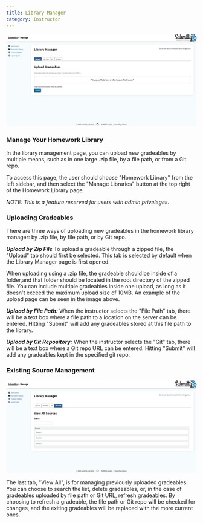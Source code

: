 ```yaml
---
title: Library Manager
category: Instructor
---
```


![](/images/library_manager_upload.png)

### Manage Your Homework Library

In the library management page, you can upload new gradeables 
by multiple means, such as in one large .zip file, by a file 
path, or from a Git repo. 

To access this page, the user should choose "Homework Library" 
from the left sidebar, and then select the "Manage Libraries" 
button at the top right of the Homework Library page. 

_NOTE: This is a feature reserved for users with admin priveleges._

### Uploading Gradeables

There are three ways of uploading new gradeables in the homework 
library manager: by .zip file, by file path, or by Git repo.

**_Upload by Zip File_** To upload a gradeable through a zipped 
file, the "Upload" tab should first be selected. This tab is 
selected by default when the Library Manager page is first opened. 
    
When uploading using a .zip file, the gradeable should be inside 
of a folder,and that folder should be located in the root directory 
of the zipped file. You can include multiple gradeables inside one 
upload, as long as it doesn't exceed the maximum upload size of 
10MB. An example of the upload page can be seen in the image above.

**_Upload by File Path:_** When the instructor selects the "File 
Path" tab, there will be a text box where a file path to a location 
on the server can be entered. Hitting "Submit" will add any 
gradeables stored at this file path to the library.

**_Upload by Git Repository:_** When the instructor selects the 
"Git" tab, there will be a text box where a Git repo URL can be 
entered. Hitting "Submit" will add any gradeables kept in the 
specified git repo.

### Existing Source Management

![](/images/library_manager_viewall.png)

The last tab, "View All", is for managing previously uploaded 
gradeables. You can choose to search the list, delete gradeables, 
or, in the case of gradeables uploaded by file path or Git URL, 
refresh gradeables. By choosing to refresh a gradeable, the file 
path or Git repo will be checked for changes, and the exiting 
gradeables will be replaced with the more current ones.
